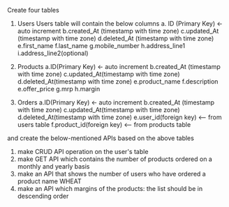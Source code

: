 Create four tables 
1. Users
Users table will contain the below columns 
a. ID (Primary Key) <- auto increment 
b.created_At (timestamp with time zone)
c.updated_At (timestamp with time zone)
d.deleted_At (timestamp with time zone)
e.first_name
f.last_name 
g.mobile_number 
h.address_line1
i.address_line2(optional)

2. Products 
a.ID(Primary Key) <- auto increment 
b.created_At (timestamp with time zone)
c.updated_At(timestamp with time zone)
d.deleted_At(timestamp with time zone)
e.product_name
f.description
e.offer_price
g.mrp
h.margin

3. Orders 
a.ID(Primary Key) <- auto increment 
b.created_At (timestamp with time zone)
c.updated_At(timestamp with time zone)
d.deleted_At(timestamp with time zone)
e.user_id(foreign key) <-- from users table
f.product_id(foreign key) <-- from products table

and create the below-mentioned APIs based on the above tables 

1. make CRUD API operation on the user's table 
2. make GET API  which contains the number of products ordered on a monthly and yearly basis 
3.  make an API that shows the number of users who have ordered a product name WHEAT
4. make an API which margins of the products: the list should be in descending order
